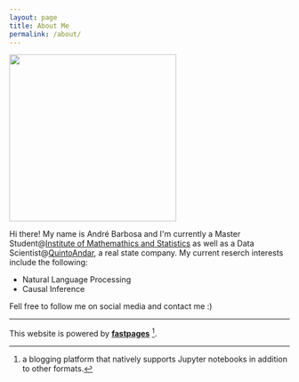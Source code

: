 ```yaml
---
layout: page
title: About Me
permalink: /about/
---
```

<img src="https://abarbosa94.github.io/personal_blog/_pages/images/myself.png" width="300" height="300"/>


Hi there! My name is André Barbosa and I'm currently a Master Student@[Institute of Mathemathics and Statistics](https://www.ime.usp.br/en/institute) as well as a Data Scientist@[QuintoAndar](https://www.quintoandar.com.br/), a real state company. My current reserch interests include the following:
- Natural Language Processing
- Causal Inference


Fell free to follow me on social media and contact me :)

---
This website is powered by **[fastpages](https://github.com/fastai/fastpages)** [^1].



[^1]:a blogging platform that natively supports Jupyter notebooks in addition to other formats.
